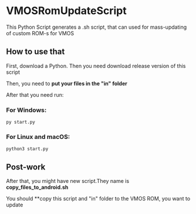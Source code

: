 # VMOSRomUpdateScript
This Python Script generates a .sh script, that can used for mass-updating of custom ROM-s for VMOS

## **How to use that**

First, download a Python.
Then you need download release version of this script

Then, you need to **put your files in the "in" folder**

After that you need run:

### For Windows:
```
py start.py
```
### For Linux and macOS:
```
python3 start.py
```

## Post-work

After that, you might have new script.They name is **copy_files_to_android.sh**

You should **copy this script and "in" folder to the VMOS ROM, you want to update
